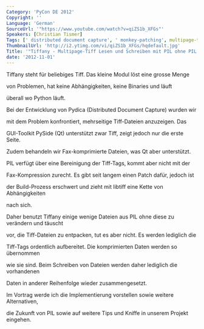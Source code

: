 ```yaml
---
Category: 'PyCon DE 2012'
Copyright: ''
Language: 'German'
SourceUrl: '"https://www.youtube.com/watch?v=qiZS1b_XFGs"'
Speakers: [Christian Tismer]
Tags: [' distributed document capture', ' monkey-patching', multipage-tiff, ' pil']
ThumbnailUrl: 'http://i2.ytimg.com/vi/qiZS1b_XFGs/hqdefault.jpg'
Title: '"Tiffany - Multipage-Tiff Lesen und Schreiben mit PIL ohne PIL "'
date: '2012-11-01'
---
```

Tiffany steht für beliebiges Tiff. Das kleine Modul löst eine grosse Menge

von Problemen, hat keine Abhängigkeiten, keine Binaries und läuft

überall wo Python läuft.

Bei der Entwicklung von Pydica (Distributed Document Capture) wurden wir

mit dem Problem konfrontiert, mehrseitige Tiff-Dateien anzuzeigen. Das

GUI-Toolkit PySide (Qt) unterstützt zwar Tiff, zeigt jedoch nur die erste
Seite.

Zudem behandeln wir Fax-komprimierte Dateien, was Qt aber unterstützt.

PIL verfügt über eine Bereinigung der Tiff-Tags, kommt aber nicht mit der

Fax-Kompression zurecht. Es gibt seit langem einen Patch dafür, jedoch ist

der Build-Prozess erschwert und zieht mit libtiff eine Kette von
Abhängigkeiten

nach sich.

Daher benutzt Tiffany einige wenige Dateien aus PIL ohne diese zu verändern
und täuscht

vor, die Tiff-Dateien zu entpacken, tut es aber nicht. Es werden lediglich die

Tiff-Tags ordentlich aufbereitet. Die komprimierten Daten werden so übernommen

wie sie sind. Beim Schreiben von Dateien werden daher lediglich die
vorhandenen

Daten in anderer Reihenfolge wieder zusammengesetzt.

Im Vortrag werde ich die Implementierung vorstellen sowie weitere
Alternativen,

die Zukunft von PIL sowie auf weitere Tips und Kniffe in unserem Projekt
eingehen.

